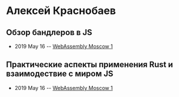 # Алексей Краснобаев

## Обзор бандлеров в JS
- 2019 May 16 -- [WebAssembly Moscow 1](https://www.youtube.com/watch?v=O8IMFHu1dG0&t=1653s)    
## Практические аспекты применения Rust и взаимодествие с миром JS
- 2019 May 16 -- [WebAssembly Moscow 1](https://www.youtube.com/watch?v=O8IMFHu1dG0&t=3261s)    
